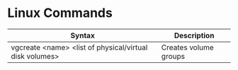 # Linux Commands

| Syntax | Description |
| ---- | ------------- |
| vgcreate \<name> <list of physical/virtual disk volumes> | Creates volume groups |
